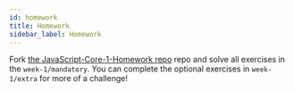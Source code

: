 ```yaml
---
id: homework
title: Homework
sidebar_label: Homework
---
```


Fork [the JavaScript-Core-1-Homework repo](https://github.com/CodeYourFuture/JavaScript-Core-1-Homework) repo and solve all exercises in the `week-1/mandatory`. You can complete the optional exercises in `week-1/extra` for more of a challenge!
